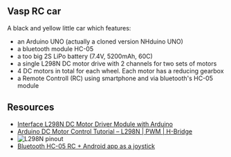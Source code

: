 ## Vasp RC car

A black and yellow little car which features:
- an Arduino UNO (actually a cloned version NHduino UNO)
- a bluetooth module HC-05
- a too big 2S LiPo battery (7.4V, 5200mAh, 60C)
- a single L298N DC motor drive with 2 channels for two sets of motors
- 4 DC motors in total for each wheel. Each motor has a reducing gearbox
- a Remote Controll (RC) using smartphone and via bluetooth's HC-05 module

## Resources
- [Interface L298N DC Motor Driver Module with Arduino](https://lastminuteengineers.com/l298n-dc-stepper-driver-arduino-tutorial/)
- [Arduino DC Motor Control Tutorial – L298N | PWM | H-Bridge](https://howtomechatronics.com/tutorials/arduino/arduino-dc-motor-control-tutorial-l298n-pwm-h-bridge/)
- ![L298N pinout](https://i.pinimg.com/originals/b1/3a/d2/b13ad2c13e5c1ab897bafda0788c8802.jpg)
- [Bluetooth HC-05 RC + Android app as a joystick](https://sites.google.com/site/bluetoothrccar/home/6-Joystick-Control)
